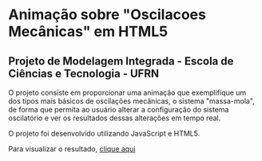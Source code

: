 # Animação sobre "Oscilacoes Mecânicas" em HTML5

## Projeto de Modelagem Integrada - Escola de Ciências e Tecnologia - UFRN

O projeto consiste em proporcionar uma animação que exemplifique um dos tipos mais básicos de oscilações mecânicas, o sistema "massa-mola", de forma que permita ao usuário alterar a configuração do sistema oscilatório e ver os resultados dessas alterações em tempo real.

O projeto foi desenvolvido utilizando JavaScript e HTML5.

Para visualizar o resultado, [clique aqui](https://rawgit.com/alexandretok/oscilacoes-mecanicas/master/index.html)
